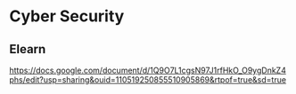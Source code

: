 # Cyber Security
## Elearn
https://docs.google.com/document/d/1Q9O7L1cgsN97J1rfHkO_O9ygDnkZ4phs/edit?usp=sharing&ouid=110519250855510905869&rtpof=true&sd=true
